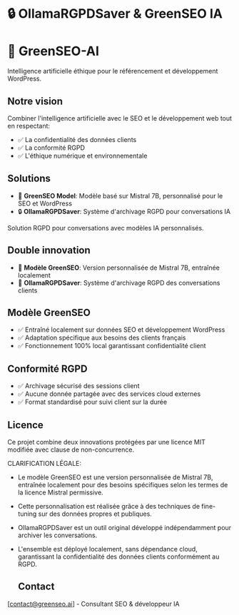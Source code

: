 # 🔒 OllamaRGPDSaver & GreenSEO IA

# 🌱 GreenSEO-AI

Intelligence artificielle éthique pour le référencement et développement WordPress.

## Notre vision
Combiner l'intelligence artificielle avec le SEO et le développement web tout en respectant:
- ✅ La confidentialité des données clients
- ✅ La conformité RGPD
- ✅ L'éthique numérique et environnementale

## Solutions
- 🧠 **GreenSEO Model**: Modèle basé sur Mistral 7B, personnalisé pour le SEO et WordPress
- 🔒 **OllamaRGPDSaver**: Système d'archivage RGPD pour conversations IA

Solution RGPD pour conversations avec modèles IA personnalisés.

## Double innovation
- 🧠 **Modèle GreenSEO**: Version personnalisée de Mistral 7B, entraînée localement
- 🔐 **OllamaRGPDSaver**: Système d'archivage RGPD des conversations clients

## Modèle GreenSEO
- ✅ Entraîné localement sur données SEO et développement WordPress
- ✅ Adaptation spécifique aux besoins des clients français
- ✅ Fonctionnement 100% local garantissant confidentialité client

## Conformité RGPD
- ✅ Archivage sécurisé des sessions client
- ✅ Aucune donnée partagée avec des services cloud externes
- ✅ Format standardisé pour suivi client sur la durée

## Licence
Ce projet combine deux innovations protégées par une licence MIT modifiée avec clause de non-concurrence.

CLARIFICATION LÉGALE:

- Le modèle GreenSEO est une version personnalisée de Mistral 7B, entraînée localement pour des besoins spécifiques selon les termes de la licence Mistral permissive.
- Cette personnalisation est réalisée grâce à des techniques de fine-tuning sur des données propres et publiques.
- OllamaRGPDSaver est un outil original développé indépendamment pour archiver les conversations.
- L'ensemble est déployé localement, sans dépendance cloud, garantissant la confidentialité des données clients conformément au RGPD.

  ## Contact
[contact@greenseo.ai] - Consultant SEO & développeur IA
